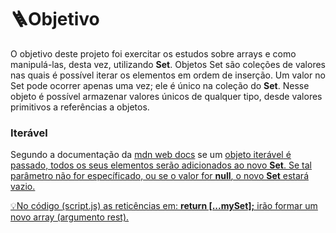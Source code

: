 # 🪜Objetivo
<p> O objetivo deste projeto foi exercitar os estudos sobre arrays e como manipulá-las, desta vez, utilizando <b>Set</b>. Objetos Set são coleções de valores nas quais é possível iterar os elementos em ordem de inserção. Um valor no Set pode ocorrer apenas uma vez; ele é único na coleção do <b>Set</b>. Nesse objeto é possível armazenar valores únicos de qualquer tipo, desde valores primitivos a referências a objetos.
<h3>Iterável</h3>
<p>Segundo a documentação da <a href="https://developer.mozilla.org/pt-BR/docs/Web/JavaScript/Reference/Global_Objects/Set">mdn web docs</a> se um <u>objeto iterável<u> é passado, todos os seus elementos serão adicionados ao novo <b>Set</b>. Se tal parâmetro não for específicado, ou se o valor for <b>null</b>, o novo <b>Set</b> estará vazio. </p>
<p>💡No código (script.js) as reticências em: <b>return [...mySet];</b> irão formar um novo array (argumento rest).
